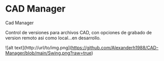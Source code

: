 # CAD Manager
 Cad Manager

Control de versiones para archivos CAD, con opciones de grabado de version remoto asi como local...en desarrollo.

![alt text](http://url/to/img.png](https://github.com/Alexanderh1988/CAD-Manager/blob/main/Swing.png?raw=true)
